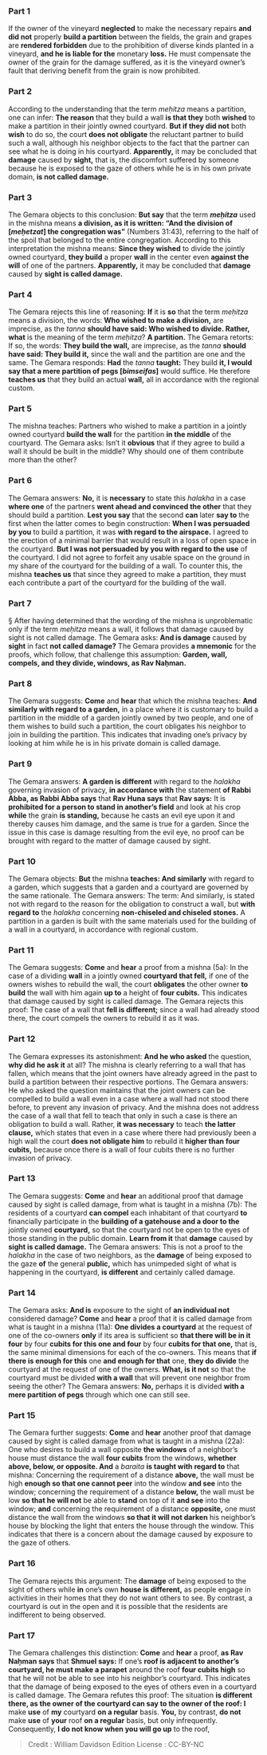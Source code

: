 
### Part 1
If the owner of the vineyard <b>neglected</b> to make the necessary repairs <b>and did not</b> properly <b>build a partition</b> between the fields, the grain and grapes are <b>rendered forbidden</b> due to the prohibition of diverse kinds planted in a vineyard, <b>and he is liable for the</b> monetary <b>loss.</b> He must compensate the owner of the grain for the damage suffered, as it is the vineyard owner’s fault that deriving benefit from the grain is now prohibited.

### Part 2
According to the understanding that the term <i>meḥitza</i> means a partition, one can infer: <b>The reason</b> that they build a wall <b>is that they</b> both <b>wished</b> to make a partition in their jointly owned courtyard. <b>But if they did not</b> both <b>wish</b> to do so, the court <b>does not obligate</b> the reluctant partner to build such a wall, although his neighbor objects to the fact that the partner can see what he is doing in his courtyard. <b>Apparently,</b> it may be concluded that <b>damage</b> caused by <b>sight,</b> that is, the discomfort suffered by someone because he is exposed to the gaze of others while he is in his own private domain, <b>is not called damage.</b>

### Part 3
The Gemara objects to this conclusion: <b>But say</b> that the term <b><i>meḥitza</i></b> used in the mishna means <b>a division, as it is written: “And the division of [<i>meḥetzat</i>] the congregation was”</b> (Numbers 31:43), referring to the half of the spoil that belonged to the entire congregation. According to this interpretation the mishna means: <b>Since they wished</b> to divide the jointly owned courtyard, <b>they build</b> a proper <b>wall</b> in the center even <b>against the will</b> of one of the partners. <b>Apparently,</b> it may be concluded that <b>damage</b> caused by <b>sight is called damage.</b>

### Part 4
The Gemara rejects this line of reasoning: <b>If</b> it is <b>so</b> that the term <i>meḥitza</i> means a division, the words: <b>Who wished to make a division,</b> are imprecise, as the <i>tanna</i> <b>should have said: Who wished to divide. Rather, what</b> is the meaning of the term <i>meḥitza</i>? <b>A partition.</b> The Gemara retorts: If so, the words: <b>They build the wall,</b> are imprecise, as the <i>tanna</i> <b>should have said: They build it,</b> since the wall and the partition are one and the same. The Gemara responds: <b>Had</b> the <i>tanna</i> <b>taught:</b> They build <b>it, I would say that a mere partition of pegs [<i>bimseifas</i>]</b> would suffice. He therefore <b>teaches us</b> that they build an actual <b>wall,</b> all in accordance with the regional custom.

### Part 5
The mishna teaches: Partners who wished to make a partition in a jointly owned courtyard <b>build the wall</b> for the partition <b>in the middle</b> of the courtyard. The Gemara asks: Isn’t it <b>obvious</b> that if they agree to build a wall it should be built in the middle? Why should one of them contribute more than the other?

### Part 6
The Gemara answers: <b>No,</b> it is <b>necessary</b> to state this <i>halakha</i> in a case <b>where one</b> of the partners <b>went ahead and convinced the other</b> that they should build a partition. <b>Lest you say</b> that the second <b>can</b> later <b>say to</b> the first when the latter comes to begin construction: <b>When I was persuaded by you</b> to build a partition, it was <b>with regard to the airspace.</b> I agreed to the erection of a minimal barrier that would result in a loss of open space in the courtyard. <b>But I was not persuaded by you with regard to the use</b> of the courtyard. I did not agree to forfeit any usable space on the ground in my share of the courtyard for the building of a wall. To counter this, the mishna <b>teaches us</b> that since they agreed to make a partition, they must each contribute a part of the courtyard for the building of the wall.

### Part 7
§ After having determined that the wording of the mishna is unproblematic only if the term <i>meḥitza</i> means a wall, it follows that damage caused by sight is not called damage. The Gemara asks: <b>And is damage</b> caused by <b>sight</b> in fact <b>not called damage?</b> The Gemara provides <b>a mnemonic</b> for the proofs, which follow, that challenge this assumption: <b>Garden, wall, compels, and they divide, windows, as Rav Naḥman.</b>

### Part 8
The Gemara suggests: <b>Come</b> and <b>hear</b> that which the mishna teaches: <b>And similarly with regard to a garden,</b> in a place where it is customary to build a partition in the middle of a garden jointly owned by two people, and one of them wishes to build such a partition, the court obligates his neighbor to join in building the partition. This indicates that invading one’s privacy by looking at him while he is in his private domain is called damage.

### Part 9
The Gemara answers: <b>A garden is different</b> with regard to the <i>halakha</i> governing invasion of privacy, <b>in accordance with</b> the statement <b>of Rabbi Abba, as Rabbi Abba says</b> that <b>Rav Huna says</b> that <b>Rav says:</b> It is <b>prohibited for a person to stand in another’s field</b> and look at his crop <b>while</b> the grain <b>is standing,</b> because he casts an evil eye upon it and thereby causes him damage, and the same is true for a garden. Since the issue in this case is damage resulting from the evil eye, no proof can be brought with regard to the matter of damage caused by sight.

### Part 10
The Gemara objects: <b>But</b> the mishna <b>teaches: And similarly</b> with regard to a garden, which suggests that a garden and a courtyard are governed by the same rationale. The Gemara answers: The term: And similarly, is stated not with regard to the reason for the obligation to construct a wall, but <b>with regard to</b> the <i>halakha</i> concerning <b>non-chiseled and chiseled stones.</b> A partition in a garden is built with the same materials used for the building of a wall in a courtyard, in accordance with regional custom.

### Part 11
The Gemara suggests: <b>Come</b> and <b>hear</b> a proof from a mishna (5a): In the case of a dividing <b>wall</b> in a jointly owned <b>courtyard that fell,</b> if one of the owners wishes to rebuild the wall, the court <b>obligates</b> the other owner <b>to build</b> the wall with him again <b>up to</b> a height of <b>four cubits.</b> This indicates that damage caused by sight is called damage. The Gemara rejects this proof: The case of a wall that <b>fell is different;</b> since a wall had already stood there, the court compels the owners to rebuild it as it was.

### Part 12
The Gemara expresses its astonishment: <b>And he who asked</b> the question, <b>why did he ask it</b> at all? The mishna is clearly referring to a wall that has fallen, which means that the joint owners have already agreed in the past to build a partition between their respective portions. The Gemara answers: He who asked the question maintains that the joint owners can be compelled to build a wall even in a case where a wall had not stood there before, to prevent any invasion of privacy. And the mishna does not address the case of a wall that fell to teach that only in such a case is there an obligation to build a wall. Rather, <b>it was necessary</b> to teach <b>the latter clause,</b> which states that even in a case where there had previously been a high wall the court <b>does not obligate him</b> to rebuild it <b>higher than four cubits,</b> because once there is a wall of four cubits there is no further invasion of privacy.

### Part 13
The Gemara suggests: <b>Come</b> and <b>hear</b> an additional proof that damage caused by sight is called damage, from what is taught in a mishna (7b): The residents of a courtyard <b>can compel</b> each inhabitant of that courtyard <b>to</b> financially participate in the <b>building of a gatehouse and a door to the</b> jointly owned <b>courtyard,</b> so that the courtyard not be open to the eyes of those standing in the public domain. <b>Learn from it</b> that <b>damage</b> caused by <b>sight is called damage.</b> The Gemara answers: This is not a proof to the <i>halakha</i> in the case of two neighbors, as the <b>damage</b> of being exposed to the gaze <b>of</b> the general <b>public,</b> which has unimpeded sight of what is happening in the courtyard, <b>is different</b> and certainly called damage.

### Part 14
The Gemara asks: <b>And is</b> exposure to the sight of <b>an individual not</b> considered damage? <b>Come</b> and <b>hear</b> a proof that it is called damage from what is taught in a mishna (11a): <b>One divides a courtyard</b> at the request of one of the co-owners <b>only</b> if its area is sufficient so <b>that there will be in it four</b> by four <b>cubits for this one and four</b> by four <b>cubits for that one,</b> that is, the same minimal dimensions for each of the co-owners. This means that <b>if there is enough for this</b> one <b>and enough for that</b> one, <b>they do divide</b> the courtyard at the request of one of the owners. <b>What, is it not</b> so that the courtyard must be divided <b>with a wall</b> that will prevent one neighbor from seeing the other? The Gemara answers: <b>No,</b> perhaps it is divided <b>with a mere partition of pegs</b> through which one can still see.

### Part 15
The Gemara further suggests: <b>Come</b> and <b>hear</b> another proof that damage caused by sight is called damage from what is taught in a mishna (22a): One who desires to build a wall opposite <b>the windows</b> of a neighbor’s house must distance the wall <b>four cubits</b> from the windows, <b>whether above, below, or opposite. And</b> a <i>baraita</i> <b>is taught with regard to</b> that mishna: Concerning the requirement of a distance <b>above,</b> the wall must be high <b>enough so that one cannot peer</b> into the window <b>and see</b> into the window; concerning the requirement of a distance <b>below,</b> the wall must be low <b>so that he will not</b> be able to <b>stand</b> on top of it <b>and see</b> into the window; <b>and</b> concerning the requirement of a distance <b>opposite,</b> one must distance the wall from the windows <b>so that it will not darken</b> his neighbor’s house by blocking the light that enters the house through the window. This indicates that there is a concern about the damage caused by exposure to the gaze of others.

### Part 16
The Gemara rejects this argument: The <b>damage</b> of being exposed to the sight of others while <b>in</b> one’s own <b>house is different,</b> as people engage in activities in their homes that they do not want others to see. By contrast, a courtyard is out in the open and it is possible that the residents are indifferent to being observed.

### Part 17
The Gemara challenges this distinction: <b>Come</b> and <b>hear</b> a proof, <b>as Rav Naḥman says</b> that <b>Shmuel says:</b> If one’s <b>roof is adjacent to another’s courtyard, he must make a parapet</b> around the roof <b>four cubits high</b> so that he will not be able to see into his neighbor’s courtyard. This indicates that the damage of being exposed to the eyes of others even in a courtyard is called damage. The Gemara refutes this proof: The situation <b>is different there, as the owner of the courtyard can say to the owner of the roof: I</b> make <b>use</b> of <b>my</b> courtyard <b>on a regular</b> basis. <b>You,</b> by contrast, <b>do not</b> make <b>use</b> of <b>your</b> roof <b>on a regular</b> basis, but only infrequently. Consequently, <b>I do not know when you will go up</b> to the roof,

>Credit : William Davidson Edition
>License : CC-BY-NC